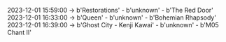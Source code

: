 2023-12-01 15:59:00 -> b'Restorations' - b'unknown' - b'The Red Door'
2023-12-01 16:33:00 -> b'Queen' - b'unknown' - b'Bohemian Rhapsody'
2023-12-01 16:39:00 -> b'Ghost City - Kenji Kawai' - b'unknown' - b'M05 Chant II'
